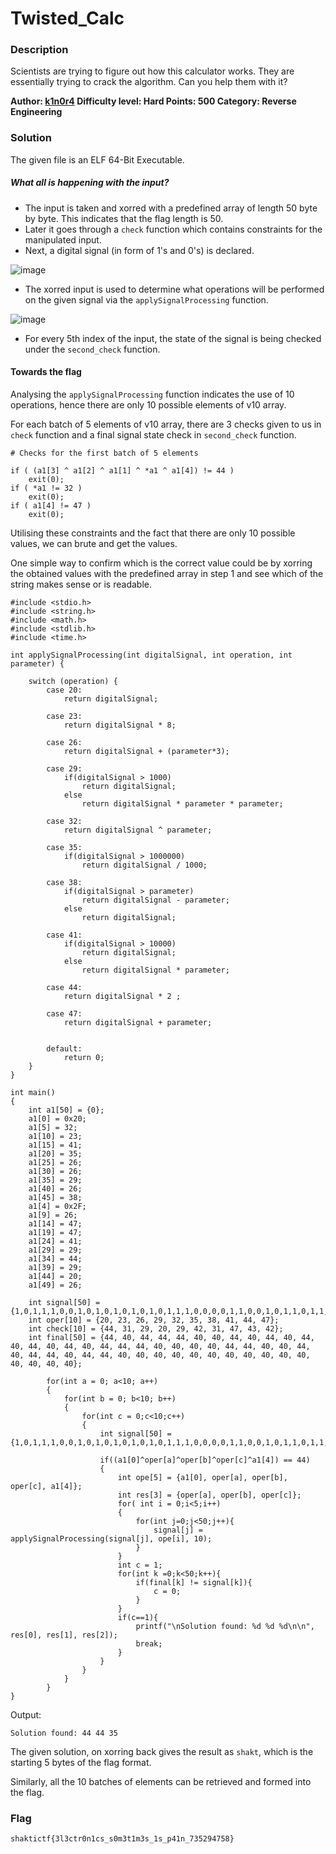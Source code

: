 # Twisted_Calc

### Description

Scientists are trying to figure out how this calculator works. They are essentially trying to crack the algorithm. Can you help them with it?

**Author: [k1n0r4](https://twitter.com/k1n0r4)
Difficulty level: Hard
Points: 500
Category: Reverse Engineering**

###  Solution

The given file is an ELF 64-Bit Executable.

##### What all is happening with the input?

- The input is taken and xorred with a predefined array of length 50 byte by byte. This indicates that the flag length is 50.
- Later it goes through a `check` function which contains constraints for the manipulated input.
- Next, a digital signal (in form of 1's and 0's) is declared.

![image](https://imgur.com/eYFIpGP.png)


- The xorred input is used to determine what operations will be performed on the given signal via the `applySignalProcessing` function.

![image](https://imgur.com/Yf2qCpn.png)

- For every 5th index of the input, the state of the signal is being checked under the `second_check` function.

#### Towards the flag

Analysing the `applySignalProcessing` function indicates the use of 10 operations, hence there are only 10 possible elements of v10 array. 

For each batch of 5 elements of v10 array, there are 3 checks given to us in `check` function and a final signal state check in `second_check` function.

```clike!
# Checks for the first batch of 5 elements

if ( (a1[3] ^ a1[2] ^ a1[1] ^ *a1 ^ a1[4]) != 44 )
    exit(0);
if ( *a1 != 32 )
    exit(0);
if ( a1[4] != 47 )
    exit(0);
```


Utilising these constraints and the fact that there are only 10 possible values, we can brute and get the values.

One simple way to confirm which is the correct value could be by xorring the obtained values with the predefined array in step 1 and see which of the string makes sense or is readable.

```clike!
#include <stdio.h>
#include <string.h>
#include <math.h>
#include <stdlib.h>
#include <time.h>

int applySignalProcessing(int digitalSignal, int operation, int parameter) {

    switch (operation) {
        case 20: 
            return digitalSignal;

        case 23: 
            return digitalSignal * 8;

        case 26: 
            return digitalSignal + (parameter*3);

        case 29: 
            if(digitalSignal > 1000)
                return digitalSignal;
            else
                return digitalSignal * parameter * parameter;

        case 32: 
            return digitalSignal ^ parameter;

        case 35: 
            if(digitalSignal > 1000000)
                return digitalSignal / 1000;

        case 38: 
            if(digitalSignal > parameter)
                return digitalSignal - parameter;
            else
                return digitalSignal;

        case 41: 
            if(digitalSignal > 10000)
                return digitalSignal;
            else
                return digitalSignal * parameter;

        case 44: 
            return digitalSignal * 2 ;

        case 47: 
            return digitalSignal + parameter;


        default:
            return 0; 
    }
}

int main()
{
    int a1[50] = {0};
    a1[0] = 0x20;
    a1[5] = 32;
    a1[10] = 23;
    a1[15] = 41;
    a1[20] = 35;
    a1[25] = 26;
    a1[30] = 26;
    a1[35] = 29;
    a1[40] = 26;
    a1[45] = 38;
    a1[4] = 0x2F;
    a1[9] = 26;
    a1[14] = 47;
    a1[19] = 47;
    a1[24] = 41;
    a1[29] = 29;
    a1[34] = 44;
    a1[39] = 29;
    a1[44] = 20;
    a1[49] = 26;

    int signal[50] = {1,0,1,1,1,0,0,1,0,1,0,1,0,1,0,1,0,1,1,1,0,0,0,0,1,1,0,0,1,0,1,1,0,1,1,0};
    int oper[10] = {20, 23, 26, 29, 32, 35, 38, 41, 44, 47};
    int check[10] = {44, 31, 29, 20, 29, 42, 31, 47, 43, 42};
    int final[50] = {44, 40, 44, 44, 44, 40, 40, 44, 40, 44, 40, 44, 40, 44, 40, 44, 40, 44, 44, 44, 40, 40, 40, 40, 44, 44, 40, 40, 44, 40, 44, 44, 40, 44, 44, 40, 40, 40, 40, 40, 40, 40, 40, 40, 40, 40, 40, 40, 40, 40};

        for(int a = 0; a<10; a++)
        {
            for(int b = 0; b<10; b++)
            {
                for(int c = 0;c<10;c++)
                {
                    int signal[50] = {1,0,1,1,1,0,0,1,0,1,0,1,0,1,0,1,0,1,1,1,0,0,0,0,1,1,0,0,1,0,1,1,0,1,1,0};

                    if((a1[0]^oper[a]^oper[b]^oper[c]^a1[4]) == 44)
                    {
                        int ope[5] = {a1[0], oper[a], oper[b], oper[c], a1[4]};
                        int res[3] = {oper[a], oper[b], oper[c]};
                        for( int i = 0;i<5;i++)
                        {
                            for(int j=0;j<50;j++){
                                signal[j] = applySignalProcessing(signal[j], ope[i], 10);
                            }
                        }
                        int c = 1;
                        for(int k =0;k<50;k++){
                            if(final[k] != signal[k]){
                                c = 0;
                            }
                        }
                        if(c==1){
                            printf("\nSolution found: %d %d %d\n\n", res[0], res[1], res[2]);                            
                            break;
                        }
                    }
                }
            }
        }
}
```

Output:

`Solution found: 44 44 35`

The given solution, on xorring back gives the result as `shakt`, which is the starting 5 bytes of the flag format.

Similarly, all the 10 batches of elements can be retrieved and formed into the flag.

### Flag

`shaktictf{3l3ctr0n1cs_s0m3t1m3s_1s_p41n_735294758}`